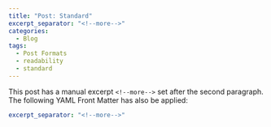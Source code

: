 ```yaml
---
title: "Post: Standard"
excerpt_separator: "<!--more-->"
categories:
  - Blog
tags:
  - Post Formats
  - readability
  - standard
---
```


<!--more-->

This post has a manual excerpt `<!--more-->` set after the second paragraph. The following YAML Front Matter has also be applied:

```yaml
excerpt_separator: "<!--more-->"
```

